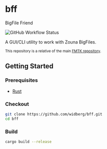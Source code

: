 # bff

BigFile Friend

![GitHub Workflow Status](https://img.shields.io/github/actions/workflow/status/widberg/bff/build.yml)

A GUI/CLI utility to work with Zouna BigFiles.

<sup>This repository is a relative of the main [FMTK repository](https://github.com/widberg/fmtk).</sup>

## Getting Started

### Prerequisites

* [Rust](https://www.rust-lang.org/)

### Checkout

```sh
git clone https://github.com/widberg/bff.git
cd bff
```

### Build

```sh
cargo build --release
```
